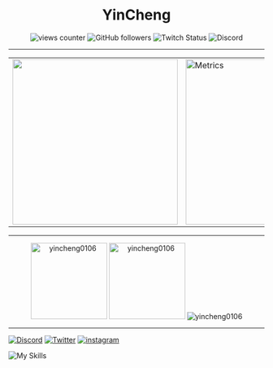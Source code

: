 <h1 align="center">YinCheng</h1>

<p align="center"> <img alt="views counter" src="https://komarev.com/ghpvc/?username=yincheng0106&label=views&color=8cff00&style=for-the-badge" alt="yincheng0106" /> <img alt="GitHub followers" src="https://img.shields.io/github/followers/YinCheng0106?logo=github&style=for-the-badge"> <img alt="Twitch Status" src="https://img.shields.io/twitch/status/yincheng0106?label=%E8%83%A4%E5%95%A6&logo=twitch&style=for-the-badge"> <img alt="Discord" src="https://img.shields.io/discord/545983691147575307?label=Discord&logo=discord&style=for-the-badge"> </p>

----
  <table align="center">
    <tbody>
        <tr>
            <td>
            <img  align="center" src="https://pbs.twimg.com/media/FmzPnS6acAE_ROq?format=jpg&name=orig" height="325">
        </td>
        <td>
            <img  src="https://spotify-github-profile.vercel.app/api/view?uid=eason010630&cover_image=true&theme=default&show_offline=false&background_color=000000&bar_color=fa8500&bar_color_cover=true" alt="Metrics" height="325">
           </td>
          </tr>
     </tbody>
     </table>

---
<p align="center">
<img src="https://github-readme-stats.vercel.app/api/top-langs?username=yincheng0106&show_icons=true&theme=vision-friendly-dark&locale=zh-tw&layout=compact" alt="yincheng0106" height="150"/>
<img src="https://github-readme-stats.vercel.app/api?username=yincheng0106&show_icons=true&theme=vision-friendly-dark&locale=zh-tw" alt="yincheng0106" height="150"/>
<img src="https://github-profile-trophy.vercel.app/?username=yincheng0106" alt="yincheng0106"/>
</p>

---
[![Discord](https://skillicons.dev/icons?i=discord)](https://discord.gg/We6enK7wb3) [![Twitter](https://skillicons.dev/icons?i=twitter)](https://twitter.com/Yin_Cheng0106) [![instagram](https://skillicons.dev/icons?i=instagram)](https://www.instagram.com/_yincheng_/)

![My Skills](https://skillicons.dev/icons?i=js,html,css,nodejs,py,cpp,md,)